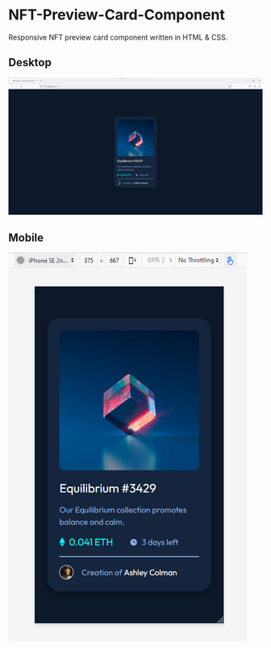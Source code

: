 # NFT-Preview-Card-Component
Responsive NFT preview card component written in HTML & CSS.
## Desktop
<img src="https://github.com/AshleyColman/NFT-Preview-Card-Component/blob/master/UI/Screenshots/Desktop.png">

## Mobile
<img src="https://github.com/AshleyColman/NFT-Preview-Card-Component/blob/master/UI/Screenshots/Mobile.png">
